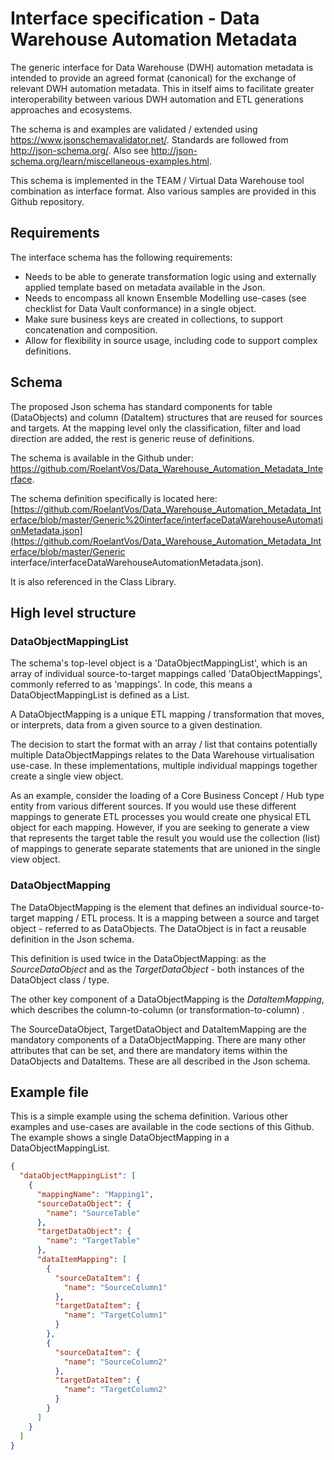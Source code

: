 # Interface specification - Data Warehouse Automation Metadata

The generic interface for Data Warehouse (DWH) automation metadata is intended to provide an agreed format (canonical) for the exchange of relevant DWH automation metadata. This in itself aims to facilitate greater interoperability between various DWH automation and ETL generations approaches and ecosystems.

The schema is and examples are validated / extended using <https://www.jsonschemavalidator.net/>. Standards are followed from http://json-schema.org/.  Also see http://json-schema.org/learn/miscellaneous-examples.html.

This schema is implemented in the TEAM / Virtual Data Warehouse tool combination as interface format. Also various samples are provided in this Github repository.

## Requirements

The interface schema has the following requirements:

- Needs to be able to generate transformation logic using and externally applied template based on metadata available in the Json.
- Needs to encompass all known Ensemble Modelling use-cases (see checklist for Data Vault conformance) in a single object.
- Make sure business keys are created in collections, to support concatenation and composition.
- Allow for flexibility in source usage, including code to support complex definitions.

## **Schema**

The proposed Json schema has standard components for table (DataObjects) and column (DataItem) structures that are reused for sources and targets. At the mapping level only the classification, filter and load direction are added, the rest is generic reuse of definitions.

The schema is available in the Github under:  https://github.com/RoelantVos/Data_Warehouse_Automation_Metadata_Interface.

The schema definition specifically is located here: [https://github.com/RoelantVos/Data_Warehouse_Automation_Metadata_Interface/blob/master/Generic%20interface/interfaceDataWarehouseAutomationMetadata.json](https://github.com/RoelantVos/Data_Warehouse_Automation_Metadata_Interface/blob/master/Generic interface/interfaceDataWarehouseAutomationMetadata.json). 

It is also referenced in the Class Library.

## High level structure

### DataObjectMappingList

The schema's top-level object is a 'DataObjectMappingList', which is an array of individual source-to-target mappings called 'DataObjectMappings', commonly referred to as 'mappings'. In code, this means a DataObjectMappingList is defined as a List<DataObjectMapping>. 

A DataObjectMapping is a unique ETL mapping / transformation that moves, or interprets, data from a given source to a given destination. 

The decision to start the format with an array / list that contains potentially multiple DataObjectMappings relates to the Data Warehouse virtualisation use-case. In these implementations, multiple individual mappings together create a single view object. 

As an example, consider the loading of a Core Business Concept / Hub type entity from various different sources. If you would use these different mappings to generate ETL processes you would create one physical ETL object for each mapping. However, if you are seeking to generate a view that represents the target table the result you would use the collection (list) of mappings to generate separate statements that are unioned in the single view object.

### DataObjectMapping

The DataObjectMapping is the element that defines an individual source-to-target mapping / ETL process. It is a mapping between a source and target object - referred to as DataObjects. The DataObject is in fact a reusable definition in the Json schema. 

This definition is used twice in the DataObjectMapping: as the *SourceDataObject* and as the *TargetDataObject* - both instances of the DataObject class / type.

The other key component of a DataObjectMapping is the *DataItemMapping*, which describes the column-to-column (or transformation-to-column) .

The SourceDataObject, TargetDataObject and DataItemMapping are the mandatory components of a DataObjectMapping. There are many other attributes that can be set, and there are mandatory items within the DataObjects and DataItems. These are all described in the Json schema.

## Example file

This is a simple example using the schema definition. Various other examples and use-cases are available in the code sections of this Github. The example shows a single DataObjectMapping in a DataObjectMappingList.

```json
{
  "dataObjectMappingList": [
    {
      "mappingName": "Mapping1",
      "sourceDataObject": {
        "name": "SourceTable"
      },
      "targetDataObject": {
        "name": "TargetTable"
      },
      "dataItemMapping": [
        {
          "sourceDataItem": {
            "name": "SourceColumn1"
          },
          "targetDataItem": {
            "name": "TargetColumn1"
          }
        },
        {
          "sourceDataItem": {
            "name": "SourceColumn2"
          },
          "targetDataItem": {
            "name": "TargetColumn2"
          }
        }
      ]
    }
  ]
}
```

